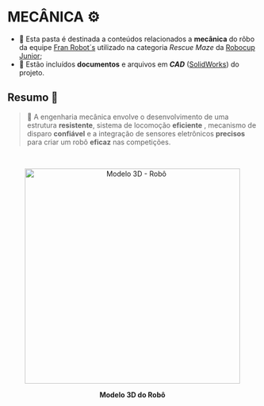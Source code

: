 # MECÂNICA ⚙️
- 🔧 Esta pasta é destinada a conteúdos relacionados a **mecânica** do rôbo da equipe [Fran Robot´s](https://github.com/franrobots) utilizado na categoria *Rescue Maze* da [Robocup Junior](https://www.robocup.org/);
- 📰 Estão incluídos **documentos** e arquivos em ***CAD*** ([SolidWorks](https://www.solidworks.com/)) do projeto.

## Resumo 📝
> 🧰 A engenharia mecânica envolve o desenvolvimento de uma estrutura **resistente**, sistema de locomoção **eficiente** , mecanismo de disparo **confiável** e a integração de sensores eletrônicos **precisos** para criar um robô **eficaz** nas competições.

<br>

<p align="center">
  <img width="434" alt="Modelo 3D - Robô" src="https://github.com/franrobots/Rescue-Maze-Fran-Robot-s/assets/96209646/c2acccb5-8b6a-493b-8f9d-11f5465f7856">
</p>

<p align="center"> 
  <strong> Modelo 3D do Robô </strong>
</p>
